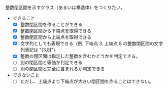 整数閉区間を示すクラス（あるいは構造体）をつくりたい。

- できること
  - [X] 整数閉区間を作ることができる
  - [X] 整数閉区間から下端点を取得できる
  - [X] 整数閉区間から上端点を取得できる
  - [X] 文字列としても表現できる（例: 下端点 3, 上端点 8 の整数閉区間の文字列表記は "[3,8]"）
  - [X] 整数の閉区間は指定した整数を含むかどうかを判定できる。
  - [ ] 別の閉区間と等価か判定できる
  - [ ] 別の閉区間と完全に含まれるか判定できる

- できないこと
  - [ ] ただし、上端点より下端点が大きい閉区間を作ることはできない。
